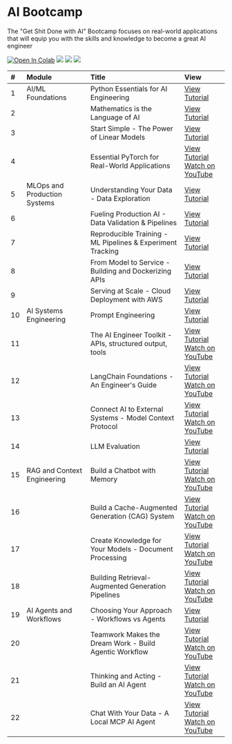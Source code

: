 # AI Bootcamp

The "Get Shit Done with AI" Bootcamp focuses on real-world applications that will equip you with the skills and knowledge to become a great AI engineer

[![Open In Colab](https://colab.research.google.com/assets/colab-badge.svg)](https://colab.research.google.com/github/curiousily/AI-Bootcamp/)
[![](https://dcbadge.vercel.app/api/server/UaNPxVD6tv?style=flat)](https://discord.gg/UaNPxVD6tv)
[![](https://img.shields.io/youtube/channel/subscribers/UCoW_WzQNJVAjxo4osNAxd_g?label=Watch%20on%20YouTube)](https://bit.ly/venelin-subscribe)
[![](https://img.shields.io/github/license/curiousily/AI-Bootcamp)](https://github.com/curiousily/AI-Bootcamp/blob/master/LICENSE)

| # | Module | Title | View |
| :-- | :--------------------------- | :----------------------------------------------------------- | :---------------------------------------------------------------------------------------------------------------------------------------------------------------------------------------------- |
| 1 | AI/ML Foundations | Python Essentials for AI Engineering | [View Tutorial](https://www.mlexpert.io/academy/v1/foundations/python-essentials) |
| 2 | | Mathematics is the Language of AI | [View Tutorial](https://www.mlexpert.io/academy/v1/foundations/mathematics-for-ai) |
| 3 | | Start Simple - The Power of Linear Models | [View Tutorial](https://www.mlexpert.io/academy/v1/foundations/linear-models) |
| 4 | | Essential PyTorch for Real-World Applications | [View Tutorial](https://www.mlexpert.io/academy/v1/foundations/real-world-pytorch) <br> [Watch on YouTube](https://www.youtube.com/watch?v=dgs_9quxZXk) |
| 5 | MLOps and Production Systems | Understanding Your Data - Data Exploration | [View Tutorial](https://www.mlexpert.io/academy/v1/ml-in-production/data-exploration) |
| 6 | | Fueling Production AI - Data Validation & Pipelines | [View Tutorial](https://www.mlexpert.io/academy/v1/ml-in-production/data-validation-and-processing) |
| 7 | | Reproducible Training - ML Pipelines & Experiment Tracking | [View Tutorial](https://www.mlexpert.io/academy/v1/ml-in-production/machine-learning-pipelines) |
| 8 | | From Model to Service - Building and Dockerizing APIs | [View Tutorial](https://www.mlexpert.io/academy/v1/ml-in-production/model-to-container) |
| 9 | | Serving at Scale - Cloud Deployment with AWS | [View Tutorial](https://www.mlexpert.io/academy/v1/ml-in-production/cloud-deployment) |
| 10 | AI Systems Engineering | Prompt Engineering | [View Tutorial](https://www.mlexpert.io/academy/v1/ai-systems-engineering/prompt-engineering) |
| 11 | | The AI Engineer Toolkit - APIs, structured output, tools | [View Tutorial](https://www.mlexpert.io/academy/v1/ai-systems-engineering/ai-engineer-toolkit) <br> [Watch on YouTube](https://www.youtube.com/watch?v=10Pixhd9f9k) |
| 12 | | LangChain Foundations - An Engineer's Guide | [View Tutorial](https://www.mlexpert.io/academy/v1/ai-systems-engineering/langchain-foundations) <br> [Watch on YouTube](https://www.youtube.com/watch?v=W8XKeV94xhk) |
| 13 | | Connect AI to External Systems - Model Context Protocol | [View Tutorial](https://www.mlexpert.io/academy/v1/ai-systems-engineering/model-context-protocol) <br> [Watch on YouTube](https://www.youtube.com/watch?v=aiH79Q-LGjY) |
| 14 | | LLM Evaluation | [View Tutorial](https://www.mlexpert.io/academy/v1/ai-systems-engineering/llm-evaluation) |
| 15 | RAG and Context Engineering | Build a Chatbot with Memory | [View Tutorial](https://www.mlexpert.io/academy/v1/context-engineering/build-chatbot) <br> [Watch on YouTube](https://www.youtube.com/watch?v=XdbIv7AE3VA) |
| 16 | | Build a Cache-Augmented Generation (CAG) System | [View Tutorial](https://www.mlexpert.io/academy/v1/context-engineering/cache-augmented-generation) <br> [Watch on YouTube](https://www.youtube.com/watch?v=r6-3y7g8bw4) |
| 17 | | Create Knowledge for Your Models - Document Processing | [View Tutorial](https://www.mlexpert.io/academy/v1/context-engineering/document-processing-for-ai) <br> [Watch on YouTube](https://www.youtube.com/watch?v=B5XD-qpL0FU) |
| 18 | | Building Retrieval-Augmented Generation Pipelines | [View Tutorial](https://www.mlexpert.io/academy/v1/context-engineering/rag-pipelines) <br> [Watch on YouTube](https://www.youtube.com/watch?v=Fyry6WO9nlc) |
| 19 | AI Agents and Workflows | Choosing Your Approach - Workflows vs Agents | [View Tutorial](https://www.mlexpert.io/academy/v1/ai-agents/agents-and-workflows) |
| 20 | | Teamwork Makes the Dream Work - Build Agentic Workflow | [View Tutorial](https://www.mlexpert.io/academy/v1/ai-agents/build-agentic-workflow) <br> [Watch on YouTube](https://www.youtube.com/watch?v=dVf1z2BDVtI) |
| 21 | | Thinking and Acting - Build an AI Agent | [View Tutorial](https://www.mlexpert.io/academy/v1/ai-agents/build-ai-agent) <br> [Watch on YouTube](https://www.youtube.com/watch?v=ay_sYadoxgk) |
| 22 | | Chat With Your Data - A Local MCP AI Agent | [View Tutorial](https://www.mlexpert.io/academy/v1/ai-agents/build-mcp-agent) <br> [Watch on YouTube](https://www.youtube.com/watch?v=ZkMlWwgiFGw) |